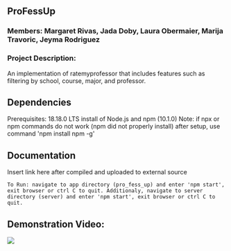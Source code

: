 ## ProFessUp

### Members: Margaret Rivas, Jada Doby, Laura Obermaier, Marija Travoric, Jeyma Rodriguez


### Project Description:
An implementation of ratemyprofessor that includes features such as filtering by school, course, major, and professor. 


## Dependencies

Prerequisites:
    18.18.0 LTS install of Node.js and npm (10.1.0)
    Note: if npx or npm commands do not work (npm did not properly 
    install) after setup, use command 'npm install npm -g' 

## Documentation
Insert link here after compiled and uploaded to external source

    To Run: navigate to app directory (pro_fess_up) and enter 'npm start',
    exit browser or ctrl C to quit. Additionaly, navigate to server
    directory (server) and enter 'npm start', exit browser or ctrl C to quit. 

## Demonstration Video:
[![](https://drive.google.com/uc?export=view&id=1Tg4XQYhvvnl0qGURdPz8DAwKY_dZdOmB)](https://youtu.be/0SFSC4hThjk)
